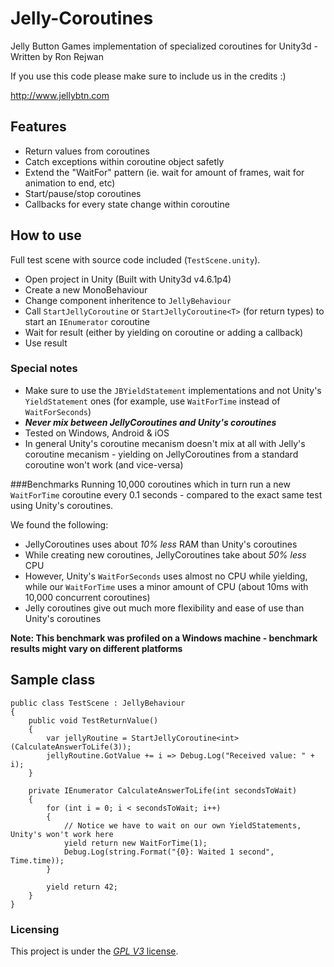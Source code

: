 # Jelly-Coroutines
Jelly Button Games implementation of specialized coroutines for Unity3d - Written by Ron Rejwan

If you use this code please make sure to include us in the credits :)

http://www.jellybtn.com

## Features
* Return values from coroutines
* Catch exceptions within coroutine object safetly
* Extend the "WaitFor" pattern (ie. wait for amount of frames, wait for animation to end, etc)
* Start/pause/stop coroutines
* Callbacks for every state change within coroutine

## How to use
Full test scene with source code included (`TestScene.unity`).
* Open project in Unity (Built with Unity3d v4.6.1p4)
* Create a new MonoBehaviour
* Change component inheritence to `JellyBehaviour`
* Call `StartJellyCoroutine` or `StartJellyCoroutine<T>` (for return types) to start an `IEnumerator` coroutine
* Wait for result (either by yielding on coroutine or adding a callback)
* Use result

### Special notes
* Make sure to use the `JBYieldStatement` implementations and not Unity's `YieldStatement` ones (for example, use `WaitForTime` instead of `WaitForSeconds`)
* **_Never mix between JellyCoroutines and Unity's coroutines_**
* Tested on Windows, Android & iOS
* In general Unity's coroutine mecanism doesn't mix at all with Jelly's coroutine mecanism - yielding on JellyCoroutines from a standard coroutine won't work (and vice-versa)

###Benchmarks
Running 10,000 coroutines which in turn run a new `WaitForTime` coroutine every 0.1 seconds - compared to the exact same test using Unity's coroutines.

We found the following:
* JellyCoroutines uses about _10% less_ RAM than Unity's coroutines
* While creating new coroutines, JellyCoroutines take about _50% less_ CPU
* However, Unity's `WaitForSeconds` uses almost no CPU while yielding, while our `WaitForTime` uses a minor amount of CPU (about 10ms with 10,000 concurrent coroutines)
* Jelly coroutines give out much more flexibility and ease of use than Unity's coroutines

**Note: This benchmark was profiled on a Windows machine - benchmark results might vary on different platforms**
## Sample class
```
public class TestScene : JellyBehaviour
{
    public void TestReturnValue()
    {
        var jellyRoutine = StartJellyCoroutine<int>(CalculateAnswerToLife(3));
        jellyRoutine.GotValue += i => Debug.Log("Received value: " + i);
    }

    private IEnumerator CalculateAnswerToLife(int secondsToWait)
    {
        for (int i = 0; i < secondsToWait; i++)
        {
            // Notice we have to wait on our own YieldStatements, Unity's won't work here
            yield return new WaitForTime(1);
            Debug.Log(string.Format("{0}: Waited 1 second", Time.time));
        }

        yield return 42;
    }
}
```

### Licensing
This project is under the [*GPL V3* license](LICENSE.md).